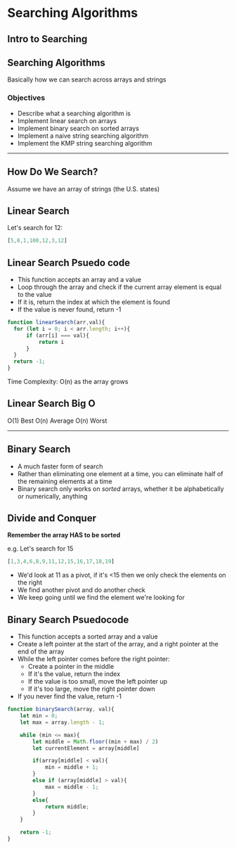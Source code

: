 # Searching Algorithms

## Intro to Searching

## Searching Algorithms

Basically how we can search across arrays and strings

### Objectives
- Describe what a searching algorithm is
- Implement linear search on arrays
- Implement binary search on sorted arrays
- Implement a naive string searching algorithm
- Implement the KMP string searching algorithm

<hr>

## How Do We Search?

Assume we have an array of strings (the U.S. states)

## Linear Search

Let's search for 12: 

```js
[5,8,1,100,12,3,12]
```

## Linear Search Psuedo code
- This function accepts an array and a value
- Loop through the array and check if the current array element is equal to the value
- If it is, return the index at which the element is found
- If the value is never found, return -1

```js
function linearSearch(arr,val){
  for (let i = 0; i < arr.length; i++){
      if (arr[i] === val){
          return i
      }
  }
  return -1;
}
```
Time Complexity: O(n) as the array grows

## Linear Search Big O

O(1) Best
O(n) Average
O(n) Worst

<hr>

## Binary Search
- A much faster form of search
- Rather than eliminating one element at a time, you can eliminate half of the remaining elements at a time
- Binary search only works on *sorted* arrays, whether it be alphabetically or numerically, anything

## Divide and Conquer
**Remember the array HAS to be sorted**

e.g. Let's search for 15

```js
[1,3,4,6,8,9,11,12,15,16,17,18,19]
```
- We'd look at 11 as a pivot, if it's <15 then we only check the elements on the right
- We find another pivot and do another check
- We keep going until we find the element we're looking for

## Binary Search Psuedocode
- This function accepts a sorted array and a value
- Create a left pointer at the start of the array, and a right pointer at the end of the array
- While the left pointer comes before the right pointer:
    - Create a pointer in the middle
    - If it's the value, return the index
    - If the value is too small, move the left pointer up
    - If it's too large, move the right pointer down
- If you never find the value, return -1

```js
function binarySearch(array, val){
    let min = 0;
    let max = array.length - 1;

    while (min <= max){
        let middle = Math.floor((min + max) / 2)
        let currentElement = array[middle]

        if(array[middle] < val){
            min = middle + 1; 
        }
        else if (array[middle] > val){
            max = middle - 1;
        }
        else{
            return middle;
        }
    }

    return -1;
}
```
